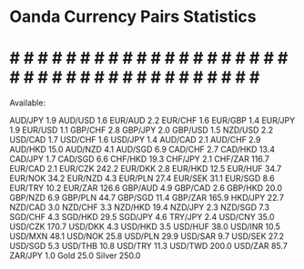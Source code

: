 # Oanda Currency Pairs Statistics #
# # # # # # # # # # # # # # # # # # # # # # # # # # # # # # # # # # # # # # # #

Available:

AUD/JPY	1.9
AUD/USD	1.6
EUR/AUD	2.2
EUR/CHF	1.6
EUR/GBP	1.4
EUR/JPY	1.9
EUR/USD	1.1
GBP/CHF	2.8
GBP/JPY	2.0
GBP/USD	1.5
NZD/USD	2.2
USD/CAD	1.7
USD/CHF	1.6
USD/JPY	1.4
AUD/CAD	2.1
AUD/CHF	2.9
AUD/HKD	15.0
AUD/NZD	4.1
AUD/SGD	6.9
CAD/CHF	2.7
CAD/HKD	13.4
CAD/JPY	1.7
CAD/SGD	6.6
CHF/HKD	19.3
CHF/JPY	2.1
CHF/ZAR	116.7
EUR/CAD	2.1
EUR/CZK	242.2
EUR/DKK	2.8
EUR/HKD	12.5
EUR/HUF	34.7
EUR/NOK	34.2
EUR/NZD	4.3
EUR/PLN	27.4
EUR/SEK	31.1
EUR/SGD	8.6
EUR/TRY	10.2
EUR/ZAR	126.6
GBP/AUD	4.9
GBP/CAD	2.6
GBP/HKD	20.0
GBP/NZD	6.9
GBP/PLN	44.7
GBP/SGD	11.4
GBP/ZAR	165.9
HKD/JPY	22.7
NZD/CAD	3.0
NZD/CHF	3.3
NZD/HKD	19.4
NZD/JPY	2.3
NZD/SGD	7.3
SGD/CHF	4.3
SGD/HKD	29.5
SGD/JPY	4.6
TRY/JPY	2.4
USD/CNY	35.0
USD/CZK	170.7
USD/DKK	4.3
USD/HKD	3.5
USD/HUF	38.0
USD/INR	10.5
USD/MXN	48.1
USD/NOK	25.8
USD/PLN	29.9
USD/SAR	9.7
USD/SEK	27.2
USD/SGD	5.3
USD/THB	10.8
USD/TRY	11.3
USD/TWD	200.0
USD/ZAR	85.7
ZAR/JPY	1.0
Gold	25.0
Silver	250.0

